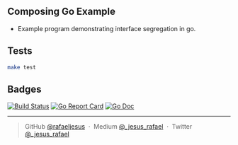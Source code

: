 ## Composing Go Example

* Example program demonstrating interface segregation in go.

## Tests
```bash
make test
```

## Badges

[![Build Status](https://circleci.com/gh/rafaeljesus/composing-go-example.svg?style=svg)](https://circleci.com/gh/rafaeljesus/composing-go-example)
[![Go Report Card](https://goreportcard.com/badge/github.com/rafaeljesus/composing-go-example)](https://goreportcard.com/report/github.com/rafaeljesus/composing-go-example)
[![Go Doc](https://godoc.org/github.com/rafaeljesus/composing-go-example?status.svg)](https://godoc.org/github.com/rafaeljesus/composing-go-example)

---

> GitHub [@rafaeljesus](https://github.com/rafaeljesus) &nbsp;&middot;&nbsp;
> Medium [@_jesus_rafael](https://medium.com/@_jesus_rafael) &nbsp;&middot;&nbsp;
> Twitter [@_jesus_rafael](https://twitter.com/_jesus_rafael)
